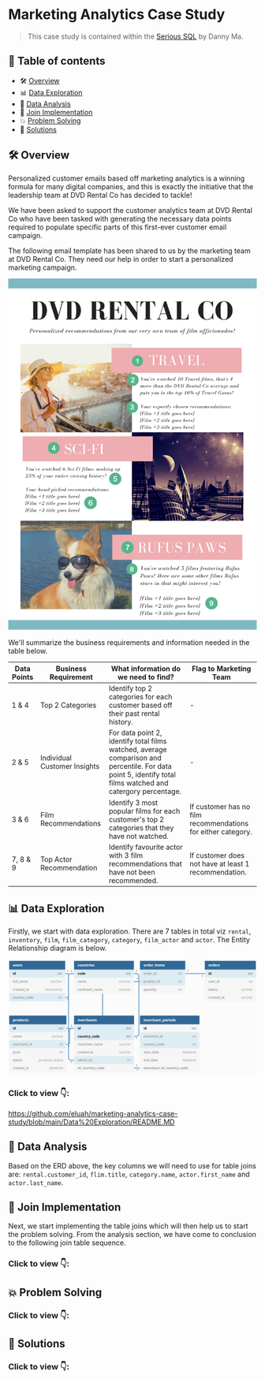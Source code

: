 # Marketing Analytics Case Study 

> This case study is contained within the [Serious SQL](https://www.datawithdanny.com) by Danny Ma. 
## 📕 **Table of contents**
<!--ts-->
   * 🛠️ [Overview](#️-overview)
   * 📊 [Data Exploration](-#data-exploration)
   * 📌 [Data Analysis](#-data-analysis)
   * 🧲 [Join Implementation](#-join-implementation)
   * 💥 [Problem Solving](#-problem-solving)
   * 🚀 [Solutions](#-solutions)


## 🛠️ Overview
Personalized customer emails based off marketing analytics is a winning formula for many digital companies, and this is exactly the initiative that the leadership team at DVD Rental Co has decided to tackle!

We have been asked to support the customer analytics team at DVD Rental Co who have been tasked with generating the necessary data points required to populate specific parts of this first-ever customer email campaign.

The following email template has been shared to us by the marketing team at DVD Rental Co. They need our help in order to start a personalized marketing campaign.

<p align="center">
  
<img src="https://github.com/eluah/marketing-analytics-case-study/blob/main/img/dvd_rental_co.png" alt="email-template" width="700px">
  
</p>

We'll summarize the business requirements and information needed in the table below.

Data Points | Business Requirement | What information do we need to find? | Flag to Marketing Team | 
----------- | ----------- | ------------------------------------ | -------------- |
1 & 4       | Top 2 Categories | Identify top 2 categories for each customer based off their past rental history. | - |
2 & 5       | Individual Customer Insights | For data point 2, identify total films watched, average comparison and percentile. For data point 5, identify total films watched and catergory percentage. | - |
3 & 6       | Film Recommendations | Identify 3 most popular films for each customer's top 2 categories that they have not watched. | If customer has no film recommendations for either category. |
7, 8 & 9    | Top Actor Recommendation | Identify favourite actor with 3 film recommendations that have not been recommended. | If customer does not have at least 1 recommendation. |


## 📊 Data Exploration
Firstly, we start with data exploration. There are 7 tables in total viz ```rental```, ```inventory```, ```film```, ```film_category```, ```category```, ```film_actor``` and ```actor```. The Entity Relationship diagram is below.

<p align="center">
    <img src="https://github.com/eluah/marketing-analytics-case-study/blob/main/img/dvd_rental_erd.png" alt="erd">
</p>

### Click to view 👇:
https://github.com/eluah/marketing-analytics-case-study/blob/main/Data%20Exploration/README.MD

## 📌 Data Analysis

Based on the ERD above, the key columns we will need to use for table joins are: ```rental.customer_id```, ```flim.title```, ```category.name```, ```actor.first_name``` and ```actor.last_name```. 

## 🧲 Join Implementation

Next, we start implementing the table joins which will then help us to start the problem solving. From the analysis section, we have come to conclusion to the following join table sequence.

### Click to view 👇:


## 💥 Problem Solving

### Click to view 👇:


## 🚀 Solutions

### Click to view 👇:

